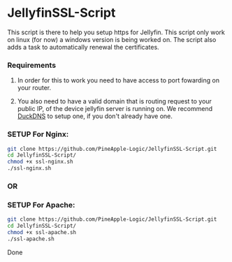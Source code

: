 # JellyfinSSL-Script
This script is there to help you setup https for Jellyfin.
This script only work on linux (for now) a windows version is being worked on.
The script also adds a task to automatically renewal the certificates.

### **Requirements** ###
1. In order for this to work you need to have access to port fowarding on your router.

2. You also need to have a valid domain that is routing request to your public IP, of the device jellyfin server is running on.
   We recommend [DuckDNS](https://duckdns.org) to setup one, if you don't already have one.

### SETUP For Nginx: ####
````bash
git clone https://github.com/PineApple-Logic/JellyfinSSL-Script.git
cd JellyfinSSL-Script/
chmod +x ssl-nginx.sh
./ssl-nginx.sh
````

### OR ###

### SETUP For Apache: ###
````bash
git clone https://github.com/PineApple-Logic/JellyfinSSL-Script.git
cd JellyfinSSL-Script/
chmod +x ssl-apache.sh
./ssl-apache.sh
````

Done

